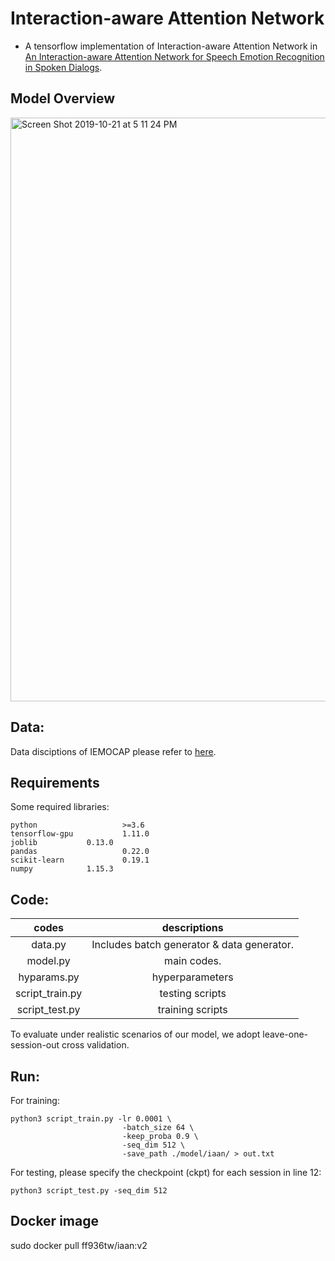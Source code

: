 # Interaction-aware Attention Network
+ A tensorflow implementation of Interaction-aware Attention Network in [An Interaction-aware Attention Network for Speech Emotion Recognition in Spoken Dialogs](https://ieeexplore.ieee.org/document/8683293/references#references).

## Model Overview
<img width="934" alt="Screen Shot 2019-10-21 at 5 11 24 PM" src="https://user-images.githubusercontent.com/14361791/67192274-de2d7880-f425-11e9-9bf5-d85b62cfd621.png">

## Data:
Data disciptions of IEMOCAP please refer to [here](https://sail.usc.edu/iemocap/).

## Requirements
Some required libraries:
```
python                   >=3.6   
tensorflow-gpu           1.11.0
joblib   		 0.13.0
pandas                   0.22.0
scikit-learn             0.19.1
numpy			 1.15.3
```
## Code:

|  codes   |  descriptions |
|:--------:|:-------------:|
| data.py  |  Includes batch generator & data generator.  |
| model.py |  main codes.  |
| hyparams.py |hyperparameters|
| script_train.py |testing scripts|
| script_test.py |training scripts|

To evaluate under realistic scenarios of our model, we adopt leave-one-session-out cross validation.

## Run:
For training:  
```
python3 script_train.py -lr 0.0001 \  
                         -batch_size 64 \ 
                         -keep_proba 0.9 \ 
                         -seq_dim 512 \ 
                         -save_path ./model/iaan/ > out.txt
```
For testing, please specify the checkpoint (ckpt) for each session in line 12:  
```
python3 script_test.py -seq_dim 512
```

## Docker image
sudo docker pull ff936tw/iaan:v2
